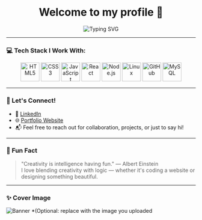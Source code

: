 <h1 align="center">Welcome to my profile 👋</h1>

<p align="center">
  <img src="https://readme-typing-svg.demolab.com?font=Fira+Code&size=28&duration=3000&pause=1000&color=F6F6F6&center=true&vCenter=true&multiline=true&width=800&lines=Passionate+%7C+Tech+Explorer;Cyber+Security+Student+%7C+Creative+Mind;Design+Lover+%7C+Problem+Solver;Always+Learning+%7C+Dreaming+Big" alt="Typing SVG" />
</p>

---

### 💻 Tech Stack I Work With:

<p align="center">
  <img src="https://cdn.jsdelivr.net/gh/devicons/devicon/icons/html5/html5-original.svg" height="50" alt="HTML5" style="animation:bounce 2s infinite;" />
  <img src="https://cdn.jsdelivr.net/gh/devicons/devicon/icons/css3/css3-original.svg" height="50" alt="CSS3" style="animation:bounce 2s infinite;" />
  <img src="https://cdn.jsdelivr.net/gh/devicons/devicon/icons/javascript/javascript-original.svg" height="50" alt="JavaScript" style="animation:bounce 2s infinite;" />
  <img src="https://cdn.jsdelivr.net/gh/devicons/devicon/icons/react/react-original.svg" height="50" alt="React" style="animation:bounce 2s infinite;" />
  <img src="https://cdn.jsdelivr.net/gh/devicons/devicon/icons/nodejs/nodejs-original.svg" height="50" alt="Node.js" style="animation:bounce 2s infinite;" />
  <img src="https://cdn.jsdelivr.net/gh/devicons/devicon/icons/linux/linux-original.svg" height="50" alt="Linux" style="animation:bounce 2s infinite;" />
  <img src="https://cdn.jsdelivr.net/gh/devicons/devicon/icons/github/github-original.svg" height="50" alt="GitHub" style="animation:bounce 2s infinite;" />
  <img src="https://cdn.jsdelivr.net/gh/devicons/devicon/icons/mysql/mysql-original.svg" height="50" alt="MySQL" style="animation:bounce 2s infinite;" />
</p>

---

### 🚀 Let's Connect!

- 🔗 [LinkedIn](https://www.linkedin.com/in/yourprofile/)
- 🌐 [Portfolio Website](https://yourportfolio.com)
- 📬 Feel free to reach out for collaboration, projects, or just to say hi!

---

### 🌟 Fun Fact

> "Creativity is intelligence having fun." — Albert Einstein  
> I love blending creativity with logic — whether it's coding a website or designing something beautiful.

---

### ✨ Cover Image

![Banner](https://raw.githubusercontent.com/yourusername/yourusername/main/banner.png)
*(Optional: replace with the image you uploaded
